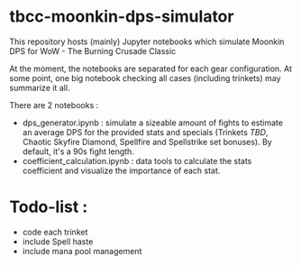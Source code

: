 # tbcc-moonkin-dps-simulator
This repository hosts (mainly) Jupyter notebooks which simulate Moonkin DPS for WoW - The Burning Crusade Classic

At the moment, the notebooks are separated for each gear configuration. At some point, one big notebook checking all cases (including trinkets) may summarize it all.

There are 2 notebooks : 
- dps_generator.ipynb : simulate a sizeable amount of fights to estimate an average DPS for the provided stats and specials (Trinkets _TBD_, Chaotic Skyfire Diamond, Spellfire and Spellstrike set bonuses). By default, it's a 90s fight length.
- coefficient_calculation.ipynb : data tools to calculate the stats coefficient and visualize the importance of each stat.

# Todo-list :
- code each trinket
- include Spell haste
- include mana pool management
